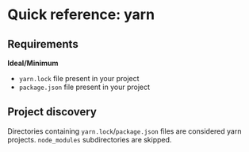 # Quick reference: yarn

## Requirements

**Ideal/Minimum**

- `yarn.lock` file present in your project
- `package.json` file present in your project

## Project discovery

Directories containing `yarn.lock`/`package.json` files are considered yarn projects. `node_modules` subdirectories are skipped.
